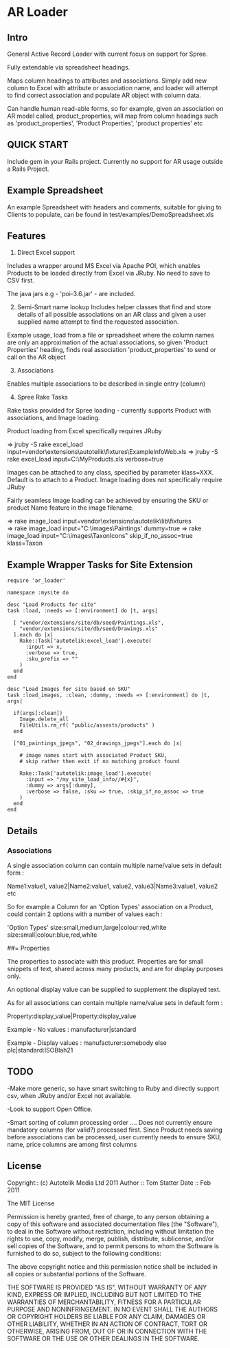 # AR Loader

## Intro

General Active Record Loader with current focus on support for Spree.

Fully extendable via spreadsheet headings.

Maps column headings to attributes and associations. Simply add new column to Excel with
attribute or association name, and loader will attempt to
find correct association and populate AR object with column data.

Can handle human read-able forms, so for example, given an association on AR model called,
product_properties, will map from column headings such as 'product_properties',
'Product Properties', 'product properties'  etc

## QUICK START

Include gem in your Rails project. Currently no support for AR usage outside a Rails Project.

## Example Spreadsheet

  An example Spreadsheet with headers and comments, suitable for giving to Clients
  to populate, can be found in test/examples/DemoSpreadsheet.xls

## Features

1) Direct Excel support

  Includes a wrapper around MS Excel via Apache POI, which
  enables Products to be loaded directly from Excel via JRuby. No need to save to CSV first.

  The java jars e.g - 'poi-3.6.jar' - are included.

2) Semi-Smart name lookup
  Includes helper classes that find and store details of all possible associations on an AR class
  and given a user supplied name attempt to find the requested association.

  Example usage, load from a file or spreadsheet where the column names are only
  an approximation of the actual associations, so given 'Product Properties' heading,
  finds real association 'product_properties' to send or call on the AR object

3) Associations

  Enables multiple associations to be described in single entry (column)

4) Spree Rake Tasks

  Rake tasks provided for Spree loading - currently supports Product with associations,
  and Image loading.

  Product loading from Excel specifically requires JRuby

  => jruby -S rake excel_load input=vendor\extensions\autotelik\fixtures\ExampleInfoWeb.xls
  => jruby -S rake excel_load input=C:\MyProducts.xls verbose=true

  Images can be attached to any class, specified by parameter klass=XXX.
  Default is to attach to a Product.
  Image loading does not specifically require JRuby

  Fairly seamless Image loading can be achieved by ensuring the SKU or product Name
  feature in the image filename.

  => rake image_load input=vendor\extensions\autotelik\lib\fixtures\
  => rake image_load input="C:\images\Paintings' dummy=true
  => rake image_load input="C:\images\TaxonIcons" skip_if_no_assoc=true klass=Taxon

## Example Wrapper Tasks for Site Extension

    require 'ar_loader'

    namespace :mysite do

    desc "Load Products for site"
    task :load, :needs => [:environment] do |t, args|

      [ "vendor/extensions/site/db/seed/Paintings.xls",
        "vendor/extensions/site/db/seed/Drawings.xls"
      ].each do |x|
        Rake::Task['autotelik:excel_load'].execute(
          :input => x,
          :verbose => true,
          :sku_prefix => ""
        )
      end
    end

    desc "Load Images for site based on SKU"
    task :load_images, :clean, :dummy, :needs => [:environment] do |t, args|

      if(args[:clean])
        Image.delete_all
        FileUtils.rm_rf( "public/assests/products" )
      end

      ["01_paintings_jpegs", "02_drawings_jpegs"].each do |x|

        # image names start with associated Product SKU,
        # skip rather then exit if no matching product found

        Rake::Task['autotelik:image_load'].execute(
          :input => "/my_site_load_info//#{x}",
          :dummy => args[:dummy],
          :verbose => false, :sku => true, :skip_if_no_assoc => true
        )  
      end
    end

## Details

### Associations

A single association column can contain multiple name/value sets in default form :

Name1:value1, value2|Name2:value1, value2, value3|Name3:value1, value2 etc

So for example a Column for an 'Option Types' association on a Product,
 could contain 2 options with a number of values each :

'Option Types'
size:small,medium,large|colour:red,white
size:small|colour:blue,red,white

##= Properties

The properties to associate with this product.
Properties are for small snippets of text, shared across many products,
and are for display purposes only.

An optional display value can be supplied to supplement the displayed text.

As for all associations can contain multiple name/value sets in default form :

Property:display_value|Property:display_value

Example - No values : manufacturer|standard

Example - Display  values : manufacturer:somebody else plc|standard:ISOBlah21


## TODO

  -Make more generic, so have smart switching to Ruby and directly support csv,
  when JRuby and/or Excel not available.

  -Look to support Open Office.

  -Smart sorting of column processing order ....
  Does not currently ensure mandatory columns (for valid?) processed first.
  Since Product needs saving before associations can be processed, user currently
  needs to ensure SKU, name, price columns are among first columns

## License

Copyright:: (c) Autotelik Media Ltd 2011
Author ::   Tom Statter
Date ::     Feb 2011

The MIT License

Permission is hereby granted, free of charge, to any person obtaining a copy
of this software and associated documentation files (the "Software"), to deal
in the Software without restriction, including without limitation the rights
to use, copy, modify, merge, publish, distribute, sublicense, and/or sell
copies of the Software, and to permit persons to whom the Software is
furnished to do so, subject to the following conditions:

The above copyright notice and this permission notice shall be included in
all copies or substantial portions of the Software.

THE SOFTWARE IS PROVIDED "AS IS", WITHOUT WARRANTY OF ANY KIND, EXPRESS OR
IMPLIED, INCLUDING BUT NOT LIMITED TO THE WARRANTIES OF MERCHANTABILITY,
FITNESS FOR A PARTICULAR PURPOSE AND NONINFRINGEMENT. IN NO EVENT SHALL THE
AUTHORS OR COPYRIGHT HOLDERS BE LIABLE FOR ANY CLAIM, DAMAGES OR OTHER
LIABILITY, WHETHER IN AN ACTION OF CONTRACT, TORT OR OTHERWISE, ARISING FROM,
OUT OF OR IN CONNECTION WITH THE SOFTWARE OR THE USE OR OTHER DEALINGS IN
THE SOFTWARE.